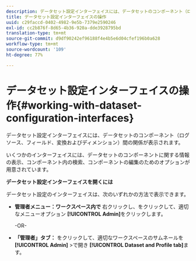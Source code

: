 ```yaml
---
description: データセット設定インターフェイスには、データセットのコンポーネント（ログソース、フィールド、変換およびディメンション）間の関係が表示されます。
title: データセット設定インターフェイスの操作
uuid: c29faccd-0402-4982-9e5b-7379e2590246
exl-id: cc2b876f-8d65-4b36-920a-dde3928795bd
translation-type: tm+mt
source-git-commit: d9df90242ef96188f4e4b5e6d04cfef196b0a628
workflow-type: tm+mt
source-wordcount: '109'
ht-degree: 77%

---
```


# データセット設定インターフェイスの操作{#working-with-dataset-configuration-interfaces}

データセット設定インターフェイスには、データセットのコンポーネント（ログソース、フィールド、変換およびディメンション）間の関係が表示されます。

いくつかのインターフェイスには、データセットのコンポーネントに関する情報の表示、コンポーネント内の検索、コンポーネントの編集のためのオプションが用意されています。

**データセット設定インターフェイスを開くには**

データセット設定のインターフェイスは、次のいずれかの方法で表示できます。

* **管理者メニュー：ワークスペース内で** 右クリックし、をクリックして、適切なメニューオプション **[!UICONTROL Admin]**&#x200B;をクリックします。

   -OR-

* **「管理者」タブ：** をクリックして、適切なワークスペースのサムネールを **[!UICONTROL Admin]** >で開き **[!UICONTROL Dataset and Profile tab]**&#x200B;ます。
